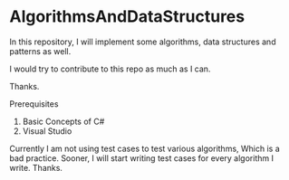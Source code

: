 # AlgorithmsAndDataStructures

In this repository, I will implement some algorithms, data structures and patterns as well.

I would try to contribute to this repo as much as I can.

Thanks.

Prerequisites 
1) Basic Concepts of C#
2) Visual Studio 


Currently I am not using test cases to test various algorithms, Which is a bad practice. Sooner, I will start writing test cases for    every algorithm I write. Thanks.
